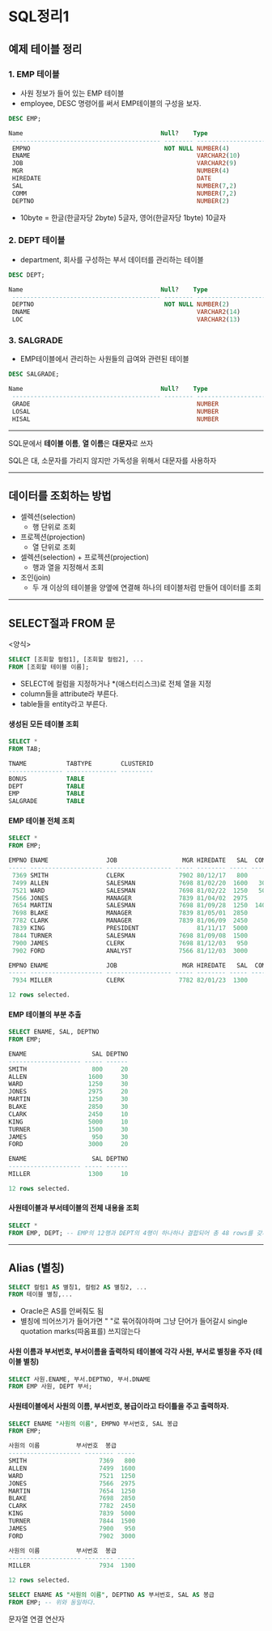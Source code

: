 # SQL정리1
## 예제 테이블 정리

### 1. EMP 테이블

* 사원 정보가 들어 있는 EMP 테이블
* employee, DESC 명령어를 써서 EMP테이블의 구성을 보자.

```sql
DESC EMP;
```

```sql
Name                                      Null?    Type
 ----------------------------------------- -------- ----------------------------
 EMPNO                                     NOT NULL NUMBER(4)
 ENAME                                              VARCHAR2(10)
 JOB                                                VARCHAR2(9)
 MGR                                                NUMBER(4)
 HIREDATE                                           DATE
 SAL                                                NUMBER(7,2)
 COMM                                               NUMBER(7,2)
 DEPTNO                                             NUMBER(2)
```

- 10byte = 한글(한글자당 2byte) 5글자, 영어(한글자당 1byte) 10글자



### 2. DEPT 테이블

- department, 회사를 구성하는 부서 데이터를 관리하는 테이블

```sql
DESC DEPT;
```

```sql
Name                                      Null?    Type
 ----------------------------------------- -------- ----------------------------
 DEPTNO                                    NOT NULL NUMBER(2)
 DNAME                                              VARCHAR2(14)
 LOC                                                VARCHAR2(13)
```



### 3. SALGRADE

- EMP테이블에서 관리하는 사원들의 급여와 관련된 테이블

```sql
DESC SALGRADE;
```

```sql
Name                                      Null?    Type
 ----------------------------------------- -------- ----------------------------
 GRADE                                              NUMBER
 LOSAL                                              NUMBER
 HISAL                                              NUMBER
```



----

SQL문에서 **테이블 이름**, **열 이름**은 **대문자**로 쓰자

SQL은 대, 소문자를 가리지 않지만 가독성을 위해서 대문자를 사용하자

---



## 데이터를 조회하는 방법

- 셀렉션(selection)
  - 행 단위로 조회
- 프로젝션(projection)
  - 열 단위로 조회
- 셀렉션(selection) + 프로젝션(projection)
  - 행과 열을 지정해서 조회
- 조인(join)
  - 두 개 이상의 테이블을 양옆에 연결해 하나의 테이블처럼 만들어 데이터를 조회

---

## SELECT절과 FROM 문

<양식>

```sql
SELECT [조회할 컬럼1], [조회할 컬럼2], ...
FROM [조회할 테이블 이름];
```

- SELECT에 컬럼을 지정하거나 \*(애스터리스크)로 전체 열을 지정
- column들을 attribute라 부른다.
- table들을 entity라고 부른다.



#### 생성된 모든 테이블 조회

```sql
SELECT *
FROM TAB;
```

```sql
TNAME           TABTYPE        CLUSTERID
--------------- -------------- ---------
BONUS           TABLE
DEPT            TABLE
EMP             TABLE
SALGRADE        TABLE
```



#### EMP 테이블 전체 조회

```sql
SELECT *
FROM EMP;
```

```sql
EMPNO ENAME                JOB                  MGR HIREDATE   SAL  COMM DEPTNO
----- -------------------- ------------------ ----- -------- ----- ----- ------
 7369 SMITH                CLERK               7902 80/12/17   800           20
 7499 ALLEN                SALESMAN            7698 81/02/20  1600   300     30
 7521 WARD                 SALESMAN            7698 81/02/22  1250   500     30
 7566 JONES                MANAGER             7839 81/04/02  2975           20
 7654 MARTIN               SALESMAN            7698 81/09/28  1250  1400     30
 7698 BLAKE                MANAGER             7839 81/05/01  2850           30
 7782 CLARK                MANAGER             7839 81/06/09  2450           10
 7839 KING                 PRESIDENT                81/11/17  5000           10
 7844 TURNER               SALESMAN            7698 81/09/08  1500     0     30
 7900 JAMES                CLERK               7698 81/12/03   950           30
 7902 FORD                 ANALYST             7566 81/12/03  3000           20

EMPNO ENAME                JOB                  MGR HIREDATE   SAL  COMM DEPTNO
----- -------------------- ------------------ ----- -------- ----- ----- ------
 7934 MILLER               CLERK               7782 82/01/23  1300           10

12 rows selected.
```



#### EMP 테이블의 부분 추출

```sql
SELECT ENAME, SAL, DEPTNO
FROM EMP;
```

```sql
ENAME                  SAL DEPTNO
-------------------- ----- ------
SMITH                  800     20
ALLEN                 1600     30
WARD                  1250     30
JONES                 2975     20
MARTIN                1250     30
BLAKE                 2850     30
CLARK                 2450     10
KING                  5000     10
TURNER                1500     30
JAMES                  950     30
FORD                  3000     20

ENAME                  SAL DEPTNO
-------------------- ----- ------
MILLER                1300     10

12 rows selected.
```



#### 사원테이블과 부서테이블의 전체 내용을 조회

```sql
SELECT *
FROM EMP, DEPT; -- EMP의 12행과 DEPT의 4행이 하나하나 결합되어 총 48 rows를 갖게 됨
```

---

## Alias (별칭)

```sql
SELECT 컬럼1 AS 별칭1, 컬럼2 AS 별칭2, ...
FROM 테이블 별칭,...
```

- Oracle은 AS를 안써줘도 됨
- 별칭에 띄어쓰기가 들어가면 " "로 묶어줘야하며 그냥 단어가 들어갈시 single quotation marks(따옴표를) 쓰지않는다

#### 사원 이름과 부서번호, 부서이름을 출력하되 테이블에 각각 사원, 부서로 별칭을 주자 (테이블 별칭)

```sql
SELECT 사원.ENAME, 부서.DEPTNO, 부서.DNAME
FROM EMP 사원, DEPT 부서;
```



#### 사원테이블에서 사원의 이름, 부서번호, 봉급이라고 타이틀을 주고 출력하자.

```sql
SELECT ENAME "사원의 이름", EMPNO 부서번호, SAL 봉급
FROM EMP;
```

```sql
사원의 이름          부서번호  봉급
-------------------- -------- -----
SMITH                    7369   800
ALLEN                    7499  1600
WARD                     7521  1250
JONES                    7566  2975
MARTIN                   7654  1250
BLAKE                    7698  2850
CLARK                    7782  2450
KING                     7839  5000
TURNER                   7844  1500
JAMES                    7900   950
FORD                     7902  3000

사원의 이름          부서번호  봉급
-------------------- -------- -----
MILLER                   7934  1300

12 rows selected.
```

```sql
SELECT ENAME AS "사원의 이름", DEPTNO AS 부서번호, SAL AS 봉급
FROM EMP; -- 위와 동일하다.
```



문자열 연결 연산자



